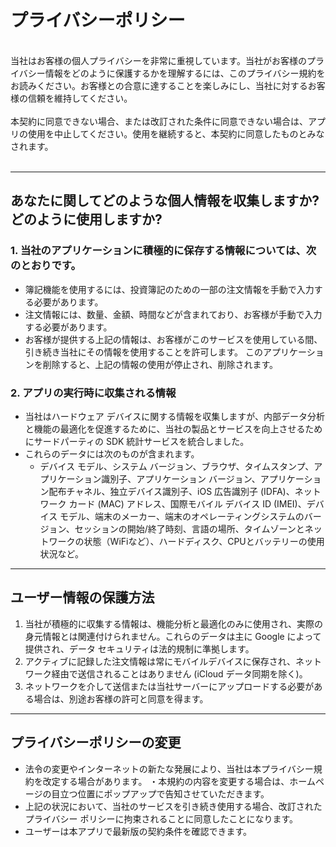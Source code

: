 # プライバシーポリシー
<br>
当社はお客様の個人プライバシーを非常に重視しています。当社がお客様のプライバシー情報をどのように保護するかを理解するには、このプライバシー規約をお読みください。お客様との合意に達することを楽しみにし、当社に対するお客様の信頼を維持してください。
<br><br>本契約に同意できない場合、または改訂された条件に同意できない場合は、アプリの使用を中止してください。使用を継続すると、本契約に同意したものとみなされます。
<br><br>

***

## あなたに関してどのような個人情報を収集しますか? どのように使用しますか?
### 1. 当社のアプリケーションに積極的に保存する情報については、次のとおりです。
   - 簿記機能を使用するには、投資簿記のための一部の注文情報を手動で入力する必要があります。
   - 注文情報には、数量、金額、時間などが含まれており、お客様が手動で入力する必要があります。
   - お客様が提供する上記の情報は、お客様がこのサービスを使用している間、引き続き当社にその情報を使用することを許可します。 このアプリケーションを削除すると、上記の情報の使用が停止され、削除されます。

### 2. アプリの実行時に収集される情報
   - 当社はハードウェア デバイスに関する情報を収集しますが、内部データ分析と機能の最適化を促進するために、当社の製品とサービスを向上させるためにサードパーティの SDK 統計サービスを統合しました。
   - これらのデータには次のものが含まれます。
      - デバイス モデル、システム バージョン、ブラウザ、タイムスタンプ、アプリケーション識別子、アプリケーション バージョン、アプリケーション配布チャネル、独立デバイス識別子、iOS 広告識別子 (IDFA)、ネットワーク カード (MAC) アドレス、国際モバイル デバイス ID (IMEI)、デバイス モデル、端末のメーカー、端末のオペレーティングシステムのバージョン、セッションの開始/終了時刻、言語の場所、タイムゾーンとネットワークの状態（WiFiなど）、ハードディスク、CPUとバッテリーの使用状況など。

***
## ユーザー情報の保護方法
   1. 当社が積極的に収集する情報は、機能分析と最適化のみに使用され、実際の身元情報とは関連付けられません。これらのデータは主に Google によって提供され、データ セキュリティは法的規制に準拠します。
   2. アクティブに記録した注文情報は常にモバイルデバイスに保存され、ネットワーク経由で送信されることはありません (iCloud データ同期を除く)。
   3. ネットワークを介して送信または当社サーバーにアップロードする必要がある場合は、別途お客様の許可と同意を得ます。
***
## プライバシーポリシーの変更
   - 法令の変更やインターネットの新たな発展により、当社は本プライバシー規約を改定する場合があります。
   ・本規約の内容を変更する場合は、ホームページの目立つ位置にポップアップで告知させていただきます。
   - 上記の状況において、当社のサービスを引き続き使用する場合、改訂されたプライバシー ポリシーに拘束されることに同意したことになります。
   - ユーザーは本アプリで最新版の契約条件を確認できます。
